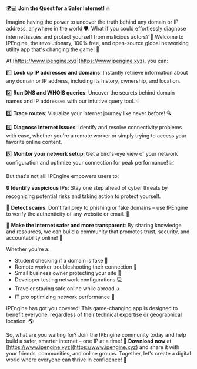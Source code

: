 🌍💻 **Join the Quest for a Safer Internet!** 🔥

Imagine having the power to uncover the truth behind any domain or IP address, anywhere in the world 🛡️. What if you could effortlessly diagnose internet issues and protect yourself from malicious actors? 💪 Welcome to IPEngine, the revolutionary, 100% free, and open-source global networking utility app that's changing the game! 🚀

At [https://www.ipengine.xyz](https://www.ipengine.xyz), you can:

1️⃣ **Look up IP addresses and domains**: Instantly retrieve information about any domain or IP address, including its history, ownership, and location.

2️⃣ **Run DNS and WHOIS queries**: Uncover the secrets behind domain names and IP addresses with our intuitive query tool. 💡

3️⃣ **Trace routes**: Visualize your internet journey like never before! 🔍

4️⃣ **Diagnose internet issues**: Identify and resolve connectivity problems with ease, whether you're a remote worker or simply trying to access your favorite online content.

5️⃣ **Monitor your network setup**: Get a bird's-eye view of your network configuration and optimize your connection for peak performance! 📈

But that's not all! IPEngine empowers users to:

🔒 **Identify suspicious IPs**: Stay one step ahead of cyber threats by recognizing potential risks and taking action to protect yourself.

🚨 **Detect scams**: Don't fall prey to phishing or fake domains – use IPEngine to verify the authenticity of any website or email. 📨

💪 **Make the internet safer and more transparent**: By sharing knowledge and resources, we can build a community that promotes trust, security, and accountability online! 👥

Whether you're a:

* Student checking if a domain is fake 💸
* Remote worker troubleshooting their connection 🔧
* Small business owner protecting your site 🏢
* Developer testing network configurations 💻
* Traveler staying safe online while abroad ✈️
* IT pro optimizing network performance 💪

IPEngine has got you covered! This game-changing app is designed to benefit everyone, regardless of their technical expertise or geographical location. 🌎

So, what are you waiting for? Join the IPEngine community today and help build a safer, smarter internet – one IP at a time! 🔗 **Download now** at [https://www.ipengine.xyz](https://www.ipengine.xyz) and share it with your friends, communities, and online groups. Together, let's create a digital world where everyone can thrive in confidence! 🌟